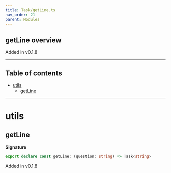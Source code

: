 ```yaml
---
title: Task/getLine.ts
nav_order: 21
parent: Modules
---
```


## getLine overview

Added in v0.1.8

---

<h2 class="text-delta">Table of contents</h2>

- [utils](#utils)
  - [getLine](#getline)

---

# utils

## getLine

**Signature**

```ts
export declare const getLine: (question: string) => Task<string>
```

Added in v0.1.8
